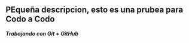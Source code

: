 ## PEqueña descripcion, esto es una prubea para Codo a Codo ##

*****Trabajando con Git + GitHub*****